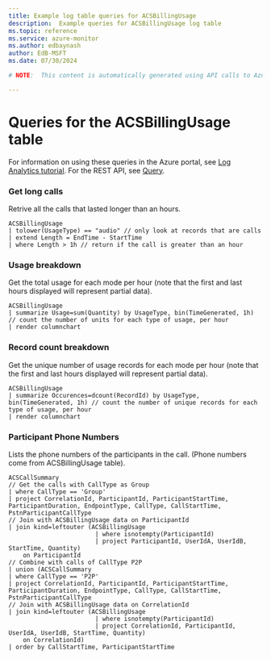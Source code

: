```yaml
---
title: Example log table queries for ACSBillingUsage
description:  Example queries for ACSBillingUsage log table
ms.topic: reference
ms.service: azure-monitor
ms.author: edbaynash
author: EdB-MSFT
ms.date: 07/30/2024

# NOTE:  This content is automatically generated using API calls to Azure. Any edits made on these files will be overwritten in the next run of the script. 

---
```


# Queries for the ACSBillingUsage table

For information on using these queries in the Azure portal, see [Log Analytics tutorial](/azure/azure-monitor/logs/log-analytics-tutorial). For the REST API, see [Query](/rest/api/loganalytics/query).


### Get long calls  


Retrive all the calls that lasted longer than an hours.  

```query
ACSBillingUsage
| tolower(UsageType) == "audio" // only look at records that are calls
| extend Length = EndTime - StartTime
| where Length > 1h // return if the call is greater than an hour
```



### Usage breakdown  


Get the total usage for each mode per hour (note that the first and last hours displayed will represent partial data).  

```query
ACSBillingUsage
| summarize Usage=sum(Quantity) by UsageType, bin(TimeGenerated, 1h) // count the number of units for each type of usage, per hour
| render columnchart
```



### Record count breakdown  


Get the unique number of usage records for each mode per hour (note that the first and last hours displayed will represent partial data).  

```query
ACSBillingUsage
| summarize Occurences=dcount(RecordId) by UsageType, bin(TimeGenerated, 1h) // count the number of unique records for each type of usage, per hour
| render columnchart
```



### Participant Phone Numbers  


Lists the phone numbers of the participants in the call. (Phone numbers come from ACSBillingUsage table).  

```query
ACSCallSummary
// Get the calls with CallType as Group
| where CallType == 'Group'
| project CorrelationId, ParticipantId, ParticipantStartTime, ParticipantDuration, EndpointType, CallType, CallStartTime, PstnParticipantCallType
// Join with ACSBillingUsage data on ParticipantId
| join kind=leftouter (ACSBillingUsage
                        | where isnotempty(ParticipantId)
                        | project ParticipantId, UserIdA, UserIdB, StartTime, Quantity)
    on ParticipantId
// Combine with calls of CallType P2P
| union (ACSCallSummary
| where CallType == 'P2P'
| project CorrelationId, ParticipantId, ParticipantStartTime, ParticipantDuration, EndpointType, CallType, CallStartTime, PstnParticipantCallType
// Join with ACSBillingUsage data on CorrelationId
| join kind=leftouter (ACSBillingUsage
                        | where isnotempty(ParticipantId)
                        | project CorrelationId, ParticipantId, UserIdA, UserIdB, StartTime, Quantity)
    on CorrelationId)
| order by CallStartTime, ParticipantStartTime
```

